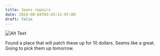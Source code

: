 ```yaml
---
title: Jeans repairs 
date: 2024-08-04T03:43:11-07:00
draft: false
---
```

![Alt Text](/images/IMG_2582-2.jpeg)

Found a place that will patch these up for 10 dollars. Seems like a great. Going to pick them up tomorrow. 